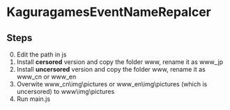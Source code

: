# KaguragamesEventNameRepalcer

## Steps
0. Edit the path in js
1. Install **cersored** version and copy the folder www, rename it as www_jp
2. Install **uncersored** version and copy the folder www, rename it as www_cn or www_en
3. Overwite www_cn\\img\\pictures or www_en\\img\\pictures (which is uncersored) to www\\img\\pictures
4. Run main.js
